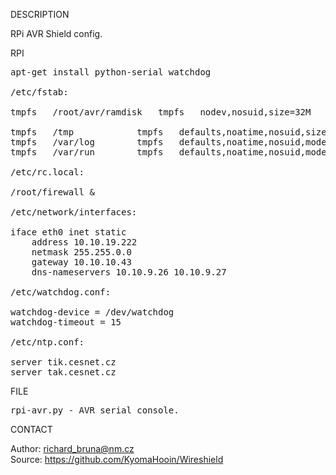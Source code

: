 
DESCRIPTION

RPi AVR Shield config.

RPI
<pre>
apt-get install python-serial watchdog

/etc/fstab:

tmpfs   /root/avr/ramdisk   tmpfs   nodev,nosuid,size=32M   0       0

tmpfs   /tmp            tmpfs   defaults,noatime,nosuid,size=100m       0       0
tmpfs   /var/log        tmpfs   defaults,noatime,nosuid,mode=0755,size=100m     0       0
tmpfs   /var/run        tmpfs   defaults,noatime,nosuid,mode=0755,size=2m       0       0

/etc/rc.local:

/root/firewall &

/etc/network/interfaces:

iface eth0 inet static
	address 10.10.19.222
	netmask 255.255.0.0
	gateway 10.10.10.43
	dns-nameservers 10.10.9.26 10.10.9.27

/etc/watchdog.conf:

watchdog-device = /dev/watchdog
watchdog-timeout = 15

/etc/ntp.conf:

server tik.cesnet.cz
server tak.cesnet.cz
</pre>
FILE
<pre>
rpi-avr.py - AVR serial console.
</pre>
CONTACT

Author: richard_bruna@nm.cz<br>
Source: https://github.com/KyomaHooin/Wireshield

